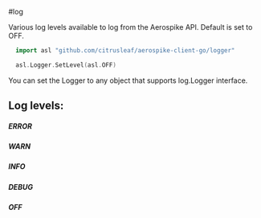#log

Various log levels available to log from the Aerospike API.
Default is set to OFF.

```go
  import asl "github.com/citrusleaf/aerospike-client-go/logger"

  asl.Logger.SetLevel(asl.OFF)
```

You can set the Logger to any object that supports log.Logger interface.

## Log levels:

##### ERROR

##### WARN

##### INFO

##### DEBUG

##### OFF
